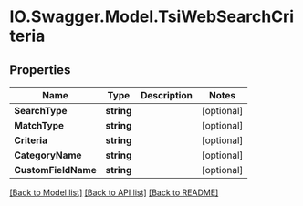 # IO.Swagger.Model.TsiWebSearchCriteria
## Properties

Name | Type | Description | Notes
------------ | ------------- | ------------- | -------------
**SearchType** | **string** |  | [optional] 
**MatchType** | **string** |  | [optional] 
**Criteria** | **string** |  | [optional] 
**CategoryName** | **string** |  | [optional] 
**CustomFieldName** | **string** |  | [optional] 

[[Back to Model list]](../README.md#documentation-for-models) [[Back to API list]](../README.md#documentation-for-api-endpoints) [[Back to README]](../README.md)


